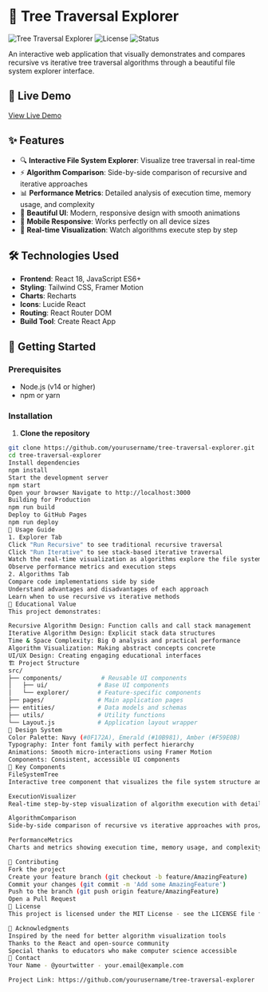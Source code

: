 # 🌳 Tree Traversal Explorer

![Tree Traversal Explorer](https://img.shields.io/badge/React-18.2.0-blue)
![License](https://img.shields.io/badge/license-MIT-green)
![Status](https://img.shields.io/badge/status-active-success)

An interactive web application that visually demonstrates and compares recursive vs iterative tree traversal algorithms through a beautiful file system explorer interface.

## 🚀 Live Demo

[View Live Demo](https://yourusername.github.io/tree-traversal-explorer)

## ✨ Features

- 🔍 **Interactive File System Explorer**: Visualize tree traversal in real-time
- ⚡ **Algorithm Comparison**: Side-by-side comparison of recursive and iterative approaches
- 📊 **Performance Metrics**: Detailed analysis of execution time, memory usage, and complexity
- 🎨 **Beautiful UI**: Modern, responsive design with smooth animations
- 📱 **Mobile Responsive**: Works perfectly on all device sizes
- 🔄 **Real-time Visualization**: Watch algorithms execute step by step

## 🛠️ Technologies Used

- **Frontend**: React 18, JavaScript ES6+
- **Styling**: Tailwind CSS, Framer Motion
- **Charts**: Recharts
- **Icons**: Lucide React
- **Routing**: React Router DOM
- **Build Tool**: Create React App

## 🚀 Getting Started

### Prerequisites

- Node.js (v14 or higher)
- npm or yarn

### Installation

1. **Clone the repository**
```bash
git clone https://github.com/yourusername/tree-traversal-explorer.git
cd tree-traversal-explorer
Install dependencies
npm install
Start the development server
npm start
Open your browser Navigate to http://localhost:3000
Building for Production
npm run build
Deploy to GitHub Pages
npm run deploy
📖 Usage Guide
1. Explorer Tab
Click "Run Recursive" to see traditional recursive traversal
Click "Run Iterative" to see stack-based iterative traversal
Watch the real-time visualization as algorithms explore the file system
Observe performance metrics and execution steps
2. Algorithms Tab
Compare code implementations side by side
Understand advantages and disadvantages of each approach
Learn when to use recursive vs iterative methods
🎯 Educational Value
This project demonstrates:

Recursive Algorithm Design: Function calls and call stack management
Iterative Algorithm Design: Explicit stack data structures
Time & Space Complexity: Big O analysis and practical performance
Algorithm Visualization: Making abstract concepts concrete
UI/UX Design: Creating engaging educational interfaces
🏗️ Project Structure
src/
├── components/           # Reusable UI components
│   ├── ui/              # Base UI components
│   └── explorer/        # Feature-specific components
├── pages/               # Main application pages
├── entities/            # Data models and schemas
├── utils/               # Utility functions
└── Layout.js            # Application layout wrapper
🎨 Design System
Color Palette: Navy (#0F172A), Emerald (#10B981), Amber (#F59E0B)
Typography: Inter font family with perfect hierarchy
Animations: Smooth micro-interactions using Framer Motion
Components: Consistent, accessible UI components
🔧 Key Components
FileSystemTree
Interactive tree component that visualizes the file system structure and highlights traversal progress.

ExecutionVisualizer
Real-time step-by-step visualization of algorithm execution with detailed metrics.

AlgorithmComparison
Side-by-side comparison of recursive vs iterative approaches with pros/cons analysis.

PerformanceMetrics
Charts and metrics showing execution time, memory usage, and complexity analysis.

🤝 Contributing
Fork the project
Create your feature branch (git checkout -b feature/AmazingFeature)
Commit your changes (git commit -m 'Add some AmazingFeature')
Push to the branch (git push origin feature/AmazingFeature)
Open a Pull Request
📝 License
This project is licensed under the MIT License - see the LICENSE file for details.

🙏 Acknowledgments
Inspired by the need for better algorithm visualization tools
Thanks to the React and open-source community
Special thanks to educators who make computer science accessible
📧 Contact
Your Name - @yourtwitter - your.email@example.com

Project Link: https://github.com/yourusername/tree-traversal-explorer

